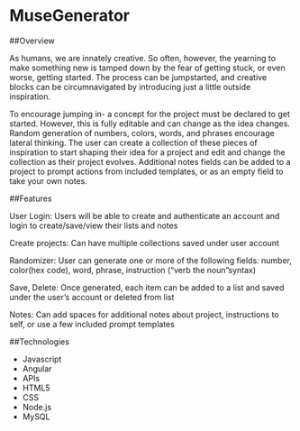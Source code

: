 # MuseGenerator

##Overview

As humans, we are innately creative. So often, however, the yearning to make something new is tamped down by the fear of getting stuck, or even worse, getting started. The process can be jumpstarted, and creative blocks can be circumnavigated by introducing just a little outside inspiration.

To encourage jumping in- a concept for the project must be declared to get started. However, this is fully editable and can change as the idea changes. Random generation of numbers, colors, words, and phrases encourage lateral thinking. The user can create a collection of these pieces of inspiration to start shaping their idea for a project and edit and change the collection as their project evolves. Additional notes fields can be added to a project to prompt actions from included templates, or as an empty field to take your own notes.

##Features

User Login: Users will be able to create and authenticate an account and login to create/save/view their lists and notes

Create projects: Can have multiple collections saved under user account

Randomizer: User can generate one or more of the following fields: number, color(hex code), word, phrase, instruction (“verb the noun”syntax)

Save, Delete: Once generated, each item can be added to a list and saved under the user’s account or deleted from list

Notes: Can add spaces for additional notes about project, instructions to self, or use a few included prompt templates


##Technologies

<ul>
  <li>Javascript</li>
  <li>Angular</li>
  <li>APIs</li> 
  <li>HTML5</li>
  <li>CSS</li>
  <li>Node.js</li>
  <li>MySQL</li>
<ul>


